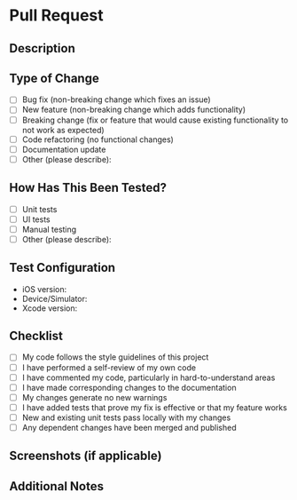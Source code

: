 # Pull Request

## Description
<!-- Provide a brief description of the changes in this PR -->

## Type of Change
<!-- Mark the appropriate option with an "x" -->
- [ ] Bug fix (non-breaking change which fixes an issue)
- [ ] New feature (non-breaking change which adds functionality)
- [ ] Breaking change (fix or feature that would cause existing functionality to not work as expected)
- [ ] Code refactoring (no functional changes)
- [ ] Documentation update
- [ ] Other (please describe):

## How Has This Been Tested?
<!-- Describe the tests you ran to verify your changes -->
- [ ] Unit tests
- [ ] UI tests
- [ ] Manual testing
- [ ] Other (please describe):

## Test Configuration
<!-- List any relevant details for your test configuration -->
- iOS version:
- Device/Simulator:
- Xcode version:

## Checklist
<!-- Mark the appropriate option with an "x" -->
- [ ] My code follows the style guidelines of this project
- [ ] I have performed a self-review of my own code
- [ ] I have commented my code, particularly in hard-to-understand areas
- [ ] I have made corresponding changes to the documentation
- [ ] My changes generate no new warnings
- [ ] I have added tests that prove my fix is effective or that my feature works
- [ ] New and existing unit tests pass locally with my changes
- [ ] Any dependent changes have been merged and published

## Screenshots (if applicable)
<!-- Add screenshots to help explain your changes -->

## Additional Notes
<!-- Add any other information about the PR here --> 
